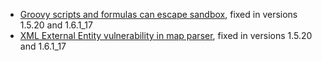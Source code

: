 
* [Groovy scripts and formulas can escape sandbox](Groovy_scripts_and_formulas_can_escape_sandbox.md), fixed in versions 1.5.20 and 1.6.1_17
* [XML External Entity vulnerability in map parser](XML_External_Entity_vulnerability_in_map_parser.md), fixed in versions 1.5.20 and 1.6.1_17

<!-- ({Category:Security}) -->

